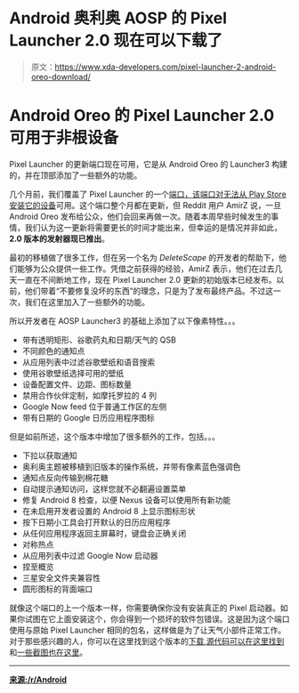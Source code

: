 # Android 奥利奥 AOSP 的 Pixel Launcher 2.0 现在可以下载了

> 原文：<https://www.xda-developers.com/pixel-launcher-2-android-oreo-download/>

# Android Oreo 的 Pixel Launcher 2.0 可用于非根设备

Pixel Launcher 的更新端口现在可用，它是从 Android Oreo 的 Launcher3 构建的，并在顶部添加了一些额外的功能。

几个月前，我们覆盖了 Pixel Launcher 的一个[端口，该端口对无法从 Play Store 安装它的设备](https://www.xda-developers.com/developer-ports-the-pixel-launcher-with-the-google-now-panel-for-unrooted-devices/)可用。这个端口整个月都在更新，但 Reddit 用户 AmirZ 说，一旦 Android Oreo 发布给公众，他们会回来再做一次。随着本周早些时候发生的事情，我们认为这一更新将需要更长的时间才能出来，但幸运的是情况并非如此，**2.0 版本的发射器现已推出**。

最初的移植做了很多工作，但在另一个名为 *DeleteScape* 的开发者的帮助下，他们能够为公众提供一些工作。凭借之前获得的经验，AmirZ 表示，他们在过去几天一直在不间断地工作，现在 Pixel Launcher 2.0 更新的初始版本已经发布。以前，他们带着“不要修复没坏的东西”的理念，只是为了发布最终产品。不过这一次，我们在这里加入了一些额外的功能。

所以开发者在 AOSP Launcher3 的基础上添加了以下像素特性。。。

*   带有透明矩形、谷歌药丸和日期/天气的 QSB
*   不同颜色的通知点
*   从应用列表中过滤谷歌壁纸和语音搜索
*   使用谷歌壁纸选择可用的壁纸
*   设备配置文件、边距、图标数量
*   禁用合作伙伴定制，如摩托罗拉的 4 列
*   Google Now feed 位于普通工作区的左侧
*   带有日期的 Google 日历应用程序图标

但是如前所述，这个版本中增加了很多额外的工作，包括。。。

*   下拉以获取通知
*   奥利奥主题被移植到旧版本的操作系统，并带有像素蓝色强调色
*   通知点反向传输到棉花糖
*   自动提示通知访问，这样您就不必翻遍设置菜单
*   修复 Android 8 检查，以便 Nexus 设备可以使用所有新功能
*   在未启用开发者设置的 Android 8 上显示图标形状
*   按下日期小工具会打开默认的日历应用程序
*   从任何应用程序返回主屏幕时，键盘会正确关闭
*   对称热点
*   从应用列表中过滤 Google Now 启动器
*   捏至概览
*   三星安全文件夹兼容性
*   圆形图标的背面端口

就像这个端口的上一个版本一样，你需要确保你没有安装真正的 Pixel 启动器。如果你试图在它上面安装这个，你会得到一个损坏的软件包错误。这是因为这个端口使用与原始 Pixel Launcher 相同的包名，这样做是为了让天气小部件正常工作。对于那些感兴趣的人，你可以在这里找到这个版本的[下载](https://github.com/amirzaidi/Launcher3/releases),[源代码可以在这里找到](https://github.com/amirzaidi/Launcher3/commits/o)和[一些截图也在这里](https://goo.gl/photos/C6kWrgMV3jMfL2Ld9)。

* * *

[**来源:/r/Android**](https://www.reddit.com/r/Android/comments/6vu2to/rootless_pixel_launcher_20_based_on_aosp_800/)